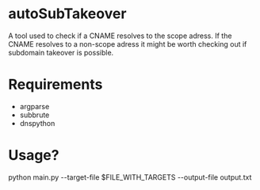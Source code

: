 # autoSubTakeover
A tool used to check if a CNAME resolves to the scope adress. If the CNAME resolves to a non-scope adress it might be worth checking out if subdomain takeover is possible.

# Requirements
- argparse
- subbrute
- dnspython


# Usage?

python main.py --target-file $FILE_WITH_TARGETS --output-file output.txt
